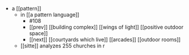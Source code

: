 - a [[pattern]]
	- in [[a pattern language]]
		- #108
		- [[prev]] [[building complex]] [[wings of light]] [[positive outdoor space]]
		- [[next]] [[courtyards which live]] [[arcades]] [[outdoor rooms]]
	- [[sitte]] analyzes 255 churches in r